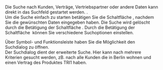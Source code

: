 <!DOCTYPE html>
<html>
<head>
<meta charset="utf-8">
<meta name="viewport" content="width=device-width, initial-scale=1.0">
<title>300_Suche.md</title>
<link rel="stylesheet" href="https://stackedit.io/res-min/themes/base.css" />
<script type="text/javascript" src="https://cdn.mathjax.org/mathjax/latest/MathJax.js?config=TeX-AMS_HTML"></script>
</head>
<body><div class="container"><p>Die Suche nach Kunden, Verträge, Vertriebspartner oder andere Daten kann direkt in das Suchfeld gestartet werden. <img src="http://xpecto.github.io/docs/img/img_1425898635719.png" alt="" title="">.  <br>
Um die Suche einfach zu starten betätigen Sie die Schaltfläche <img src="http://xpecto.github.io/docs/img/img_1430301774652.png" alt="" title="">,  nachdem Sie die gewünschten Daten eingegeben haben. Die Suche wird gelöscht durch die Betätigung der Schaltfläche <img src="http://xpecto.github.io/docs/img/img_1429098613885.png" alt="" title="">. Durch die Betätigung der Schaltfläche <img src="http://xpecto.github.io/docs/img/img_1430302905891.png" alt="" title=""> können Sie verschiedene Suchoptionen einstellen.</p>

<p>Über Symbol- und Funktionsleiste haben Sie die Möglichkeit den Suchdialog zu öffnen. <br>
<img src="http://xpecto.github.io/docs/img/img_1430303808975.png" alt="" title=""> <br>
 Der Suchdialog dient der erweiterte Suche. Hier kann nach mehrere Kriterien gesucht werden, zB. nach alle Kunden die in Berlin wohnen und einen Vertrag des Produktes TRI1 haben.</p></div></body>
</html>